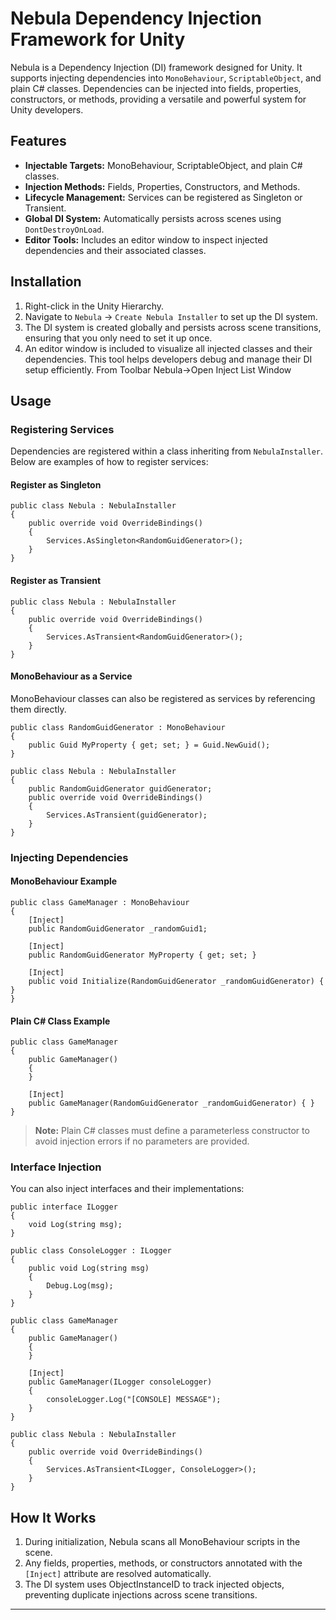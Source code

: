 # Nebula Dependency Injection Framework for Unity

Nebula is a Dependency Injection (DI) framework designed for Unity. It supports injecting dependencies into `MonoBehaviour`, `ScriptableObject`, and plain C# classes. Dependencies can be injected into fields, properties, constructors, or methods, providing a versatile and powerful system for Unity developers.

## Features

- **Injectable Targets:** MonoBehaviour, ScriptableObject, and plain C# classes.
- **Injection Methods:** Fields, Properties, Constructors, and Methods.
- **Lifecycle Management:** Services can be registered as Singleton or Transient.
- **Global DI System:** Automatically persists across scenes using `DontDestroyOnLoad`.
- **Editor Tools:** Includes an editor window to inspect injected dependencies and their associated classes.

## Installation

1. Right-click in the Unity Hierarchy.
2. Navigate to `Nebula` → `Create Nebula Installer` to set up the DI system.
3. The DI system is created globally and persists across scene transitions, ensuring that you only need to set it up once.
4. An editor window is included to visualize all injected classes and their dependencies. This tool helps developers debug and manage their DI setup efficiently. From Toolbar Nebula->Open Inject List Window

## Usage

### Registering Services

Dependencies are registered within a class inheriting from `NebulaInstaller`. Below are examples of how to register services:

#### Register as Singleton

```
public class Nebula : NebulaInstaller
{
    public override void OverrideBindings()
    {
        Services.AsSingleton<RandomGuidGenerator>();
    }
}
```

#### Register as Transient

```
public class Nebula : NebulaInstaller
{
    public override void OverrideBindings()
    {
        Services.AsTransient<RandomGuidGenerator>();
    }
}
```

#### MonoBehaviour as a Service

MonoBehaviour classes can also be registered as services by referencing them directly.

```
public class RandomGuidGenerator : MonoBehaviour
{
    public Guid MyProperty { get; set; } = Guid.NewGuid();
}

public class Nebula : NebulaInstaller
{
    public RandomGuidGenerator guidGenerator;
    public override void OverrideBindings()
    {
        Services.AsTransient(guidGenerator);
    }
}
```

### Injecting Dependencies

#### MonoBehaviour Example

```
public class GameManager : MonoBehaviour
{
    [Inject]
    public RandomGuidGenerator _randomGuid1;

    [Inject]
    public RandomGuidGenerator MyProperty { get; set; }

    [Inject]
    public void Initialize(RandomGuidGenerator _randomGuidGenerator) { }
}
```

#### Plain C# Class Example

```
public class GameManager
{
    public GameManager()
    {
    }

    [Inject]
    public GameManager(RandomGuidGenerator _randomGuidGenerator) { }
}
```

> **Note:** Plain C# classes must define a parameterless constructor to avoid injection errors if no parameters are provided.

### Interface Injection

You can also inject interfaces and their implementations:

```
public interface ILogger
{
    void Log(string msg);
}

public class ConsoleLogger : ILogger
{
    public void Log(string msg)
    {
        Debug.Log(msg);
    }
}

public class GameManager
{
    public GameManager()
    {
    }

    [Inject]
    public GameManager(ILogger consoleLogger)
    {
        consoleLogger.Log("[CONSOLE] MESSAGE");
    }
}

public class Nebula : NebulaInstaller
{
    public override void OverrideBindings()
    {
        Services.AsTransient<ILogger, ConsoleLogger>();
    }
}
```

## How It Works

1. During initialization, Nebula scans all MonoBehaviour scripts in the scene.
2. Any fields, properties, methods, or constructors annotated with the `[Inject]` attribute are resolved automatically.
3. The DI system uses ObjectInstanceID to track injected objects, preventing duplicate injections across scene transitions.

---

